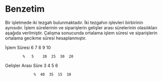 # Benzetim
Bir işletmede iki tezgah bulunmaktadır. İki tezgahın işlevleri birbirinin aynısıdır. İşlem sürelerinin ve siparişlerin gelişler arası sürelerinin olasılıkları aşağıda verilmiştir.
Çalışma sonucunda ortalama işlem süresi ve siparişlerin ortalama gecikme süresi hesaplanmıştır. 

İşlem Süresi	6	 7	 8	 9	 10

            %	5	 20	 25	 30	 20

Gelişler Arası Süre	3	  4	  5	  6

                 %	40	35	15	10
